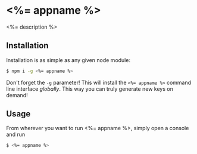 # <%= appname %>

<%= description %>

## Installation

Installation is as simple as any given node module: 

```bash
$ npm i -g <%= appname %>
```

Don't forget the `-g` parameter! This will install the `<%= appname %>` command line interface _globally_. This way you can truly generate new keys on demand!

## Usage

From wherever you want to run <%= appname %>, simply open a console and run

```bash
$ <%= appname %>
```
